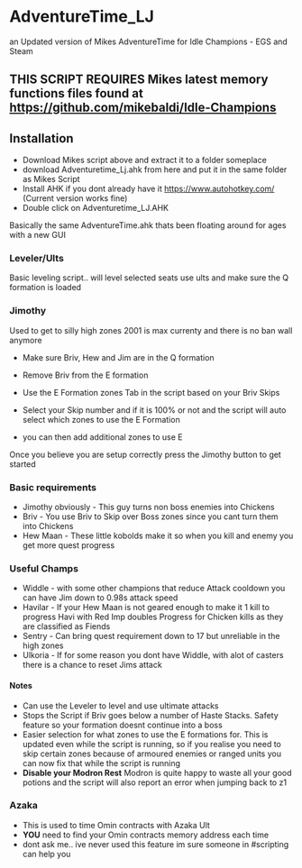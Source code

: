 # AdventureTime_LJ
an Updated version of Mikes AdventureTime for Idle Champions - EGS and Steam

## THIS SCRIPT REQUIRES Mikes latest memory functions files found at https://github.com/mikebaldi/Idle-Champions

## Installation
- Download Mikes script above and extract it to a folder someplace
- download Adventuretime_Lj.ahk from here and put it in the same folder as Mikes Script
- Install AHK if you dont already have it https://www.autohotkey.com/ (Current version works fine)
- Double click on Adventuretime_LJ.AHK


Basically the same AdventureTime.ahk thats been floating around for ages with a new GUI

### Leveler/Ults
Basic leveling script.. will level selected seats use ults and make sure the Q formation is loaded

### Jimothy
Used to get to silly high zones 2001 is max currenty and there is no ban wall anymore

- Make sure Briv, Hew and Jim are in the Q formation
- Remove Briv from the E formation

- Use the E Formation zones Tab in the script based on your Briv Skips
- Select your Skip number and if it is 100% or not and the script will auto select which zones to use the E Formation
- you can then add additional zones to use E

Once you believe you are setup correctly press the Jimothy button to get started

### Basic requirements
- Jimothy obviously - This guy turns non boss enemies into Chickens
- Briv - You use Briv to Skip over Boss zones since you cant turn them into Chickens
- Hew Maan - These little kobolds make it so when you kill and enemy you get more quest progress

### Useful Champs
- Widdle - with some other champions that reduce Attack cooldown you can have Jim down to 0.98s attack speed
- Havilar - If your Hew Maan is not geared enough to make it 1 kill to progress Havi with Red Imp doubles Progress for Chicken kills as they are classified as Fiends
- Sentry - Can bring quest requirement down to 17 but unreliable in the high zones
- Ulkoria - If for some reason you dont have Widdle, with alot of casters there is a chance to reset Jims attack

#### Notes
- Can use the Leveler to level and use ultimate attacks
- Stops the Script if Briv goes below a number of Haste Stacks. Safety feature so your formation doesnt continue into a boss
- Easier selection for what zones to use the E formations for. This is updated even while the script is running, so if you realise you need to skip certain zones because of armoured enemies or ranged units you can now fix that while the script is running
- **Disable your Modron Rest** Modron is quite happy to waste all your good potions and the script will also report an error when jumping back to z1

### Azaka
- This is used to time Omin contracts with Azaka Ult
- **YOU** need to find your Omin contracts memory address each time
- dont ask me.. ive never used this feature im sure someone in #scripting can help you

